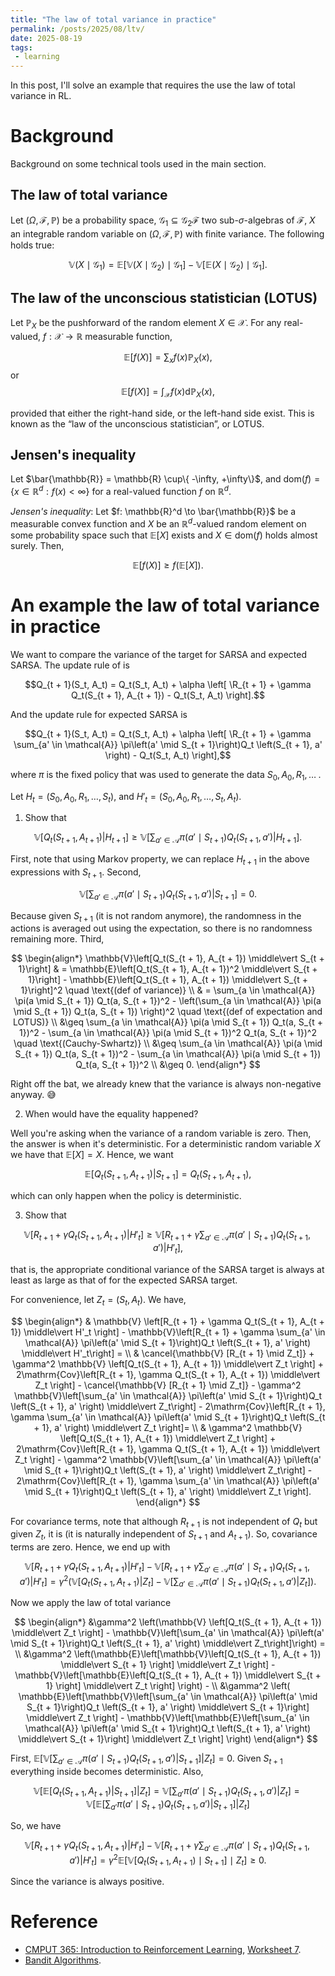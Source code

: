 ```yaml
---
title: "The law of total variance in practice"  
permalink: /posts/2025/08/ltv/  
date: 2025-08-19  
tags:  
 - learning   
---
```

  
In this post, I'll solve an example that requires the use the law of total variance in RL.  
  
# Background  

 Background on some technical tools used in the main section.
  
## The law of total variance  

Let $(\Omega, \mathcal{F}, \mathbb{P})$ be a probability space, $\mathcal{G}_1 \subseteq \mathcal{G}_2 \mathcal{F}$ two sub-$\sigma$-algebras of $\mathcal{F}$, $X$ an integrable random variable on $(\Omega, \mathcal{F}, \mathbb{P})$  with finite variance. The following holds true:

$$\mathbb{V}(X \mid \mathcal{G}_1) = \mathbb{\mathbb{E}}[\mathbb{V}(X \mid \mathcal{G}_2) \mid \mathcal{G}_1] - \mathbb{\mathbb{V}}[\mathbb{E}(X \mid \mathcal{G}_2) \mid \mathcal{G}_1].$$
  
## The law of the unconscious statistician (LOTUS)  

Let $\mathbb{P}_X$ be the pushforward of the random element $X \in \mathcal{X}$. For any real-valued, $f: \mathcal{X} \to \mathbb{R}$ measurable function,

$$\mathbb{E}[f(X)] = \sum_xf(x)\mathbb{P}_X(x),$$
or
$$\mathbb{E}[f(X)] = \int_\mathcal{X} f(x)\mathrm{d}\mathbb{P}_X(x),$$

provided that either the right-hand side, or the left-hand side exist. This is known as the “law  of  the  unconscious  statistician”, or LOTUS.
  
## Jensen's inequality  
  
 Let $\bar{\mathbb{R}} = \mathbb{R} \cup\{ -\infty, +\infty\}$, and $\mathrm{dom}(f) = \{x \in \mathbb{R}^d: f(x) < \infty \}$ for a real-valued function $f$ on $\mathbb{R}^d$.

_Jensen's inequality_: Let $f: \mathbb{R}^d \to \bar{\mathbb{R}}$ be a measurable convex function and $X$ be an $\mathbb{R}^d$-valued random element on some probability space such that $\mathbb{E}[X]$ exists and $X \in \mathrm{dom}(f)$ holds almost surely. Then,

$$\mathbb{E}[f(X)] \geq f(\mathbb{E}[X]).$$
  
 # An example the law of total variance in practice
  
We want to compare the variance of the target for SARSA and expected SARSA. The update rule of is

$$Q_{t + 1}(S_t, A_t) = Q_t(S_t, A_t) + \alpha \left[ \R_{t + 1} + \gamma Q_t(S_{t + 1}, A_{t + 1}) - Q_t(S_t, A_t) \right].$$

And the update rule for expected SARSA is 

$$Q_{t + 1}(S_t, A_t) = Q_t(S_t, A_t) + \alpha \left[ \R_{t + 1} + \gamma \sum_{a' \in \mathcal{A}} \pi\left(a' \mid S_{t + 1}\right)Q_t \left(S_{t + 1}, a' \right) - Q_t(S_t, A_t) \right],$$

where $\pi$ is the fixed policy that was used to generate the data $S_0, A_0, R_1, \, \dots\;$. 

Let $H_t = (S_0, A_0, R_1, \dots, S_t)$, and $H'_t = (S_0, A_0, R_1, \dots, S_t, A_t)$.

1. Show that

$$\mathbb{V}\left[Q_t(S_{t + 1}, A_{t + 1}) \middle\vert H_{t + 1}\right] \geq \mathbb{V}\left[\sum_{a' \in \mathcal{A}} \pi\left(a' \mid S_{t + 1}\right)Q_t \left(S_{t + 1}, a' \right) \middle\vert H_{t + 1}\right].$$

First, note that using Markov property, we can replace $H_{t + 1}$ in the above expressions with $S_{t + 1}$. Second, 

$$\mathbb{V}\left[\sum_{a' \in \mathcal{A}} \pi\left(a' \mid S_{t + 1}\right)Q_t \left(S_{t + 1}, a' \right) \middle\vert S_{t + 1}\right] = 0.$$

Because given $S_{t + 1}$ (it is not random anymore), the randomness in the actions is averaged out using the expectation, so there is no randomness remaining more. Third,

$$
\begin{align*}
\mathbb{V}\left[Q_t(S_{t + 1}, A_{t + 1}) \middle\vert S_{t + 1}\right] & = \mathbb{E}\left[Q_t(S_{t + 1}, A_{t + 1})^2 \middle\vert S_{t + 1}\right] - \mathbb{E}\left[Q_t(S_{t + 1}, A_{t + 1}) \middle\vert S_{t + 1}\right]^2 \quad \text{(def of variance)} \\
& = \sum_{a \in \mathcal{A}} \pi(a \mid S_{t + 1}) Q_t(a, S_{t + 1})^2 - \left(\sum_{a \in \mathcal{A}} \pi(a \mid S_{t + 1}) Q_t(a, S_{t + 1}) \right)^2 \quad \text{(def of expectation and LOTUS)} \\
&\geq \sum_{a \in \mathcal{A}} \pi(a \mid S_{t + 1}) Q_t(a, S_{t + 1})^2 - \sum_{a \in \mathcal{A}} \pi(a \mid S_{t + 1})^2 Q_t(a, S_{t + 1})^2 \quad \text{(Cauchy-Swhartz)} \\
&\geq \sum_{a \in \mathcal{A}} \pi(a \mid S_{t + 1}) Q_t(a, S_{t + 1})^2 - \sum_{a \in \mathcal{A}} \pi(a \mid S_{t + 1}) Q_t(a, S_{t + 1})^2 \\
&\geq 0.
\end{align*}
$$

Right off the bat, we already knew that the variance is always non-negative anyway. 😅 

2. When would have the equality happened? 

Well you're asking when the variance of a random variable is zero. Then, the answer is when it's deterministic. For a deterministic random variable $X$ we have that $\mathbb{E}[X] = X$. Hence, we want

$$\mathbb{E}\left[Q_t(S_{t + 1}, A_{t + 1}) \middle\vert S_{t + 1}\right] = Q_t(S_{t + 1}, A_{t + 1}), $$

which can only happen when the policy is deterministic. 

3. Show that

$$\mathbb{V} \left[R_{t + 1} + \gamma Q_t(S_{t + 1}, A_{t + 1}) \middle\vert H'_t \right] \geq \mathbb{V}\left[R_{t + 1} + \gamma \sum_{a' \in \mathcal{A}} \pi\left(a' \mid S_{t + 1}\right)Q_t \left(S_{t + 1}, a' \right) \middle\vert H'_t\right],$$

that is, the appropriate conditional variance of the SARSA target is always at least as large as that of for the expected SARSA target.

For convenience, let $Z_t = (S_t, A_t)$. We have,

$$
\begin{align*}
& \mathbb{V} \left[R_{t + 1} + \gamma Q_t(S_{t + 1}, A_{t + 1}) \middle\vert H'_t \right] - \mathbb{V}\left[R_{t + 1} + \gamma \sum_{a' \in \mathcal{A}} \pi\left(a' \mid S_{t + 1}\right)Q_t \left(S_{t + 1}, a' \right) \middle\vert H'_t\right] =  \\
& \cancel{\mathbb{V} [R_{t + 1} \mid Z_t]} + \gamma^2 \mathbb{V} \left[Q_t(S_{t + 1}, A_{t + 1}) \middle\vert Z_t \right] + 2\mathrm{Cov}\left[R_{t + 1},  \gamma Q_t(S_{t + 1}, A_{t + 1}) \middle\vert Z_t \right] - \cancel{\mathbb{V} [R_{t + 1} \mid Z_t]} - \gamma^2 \mathbb{V}\left[\sum_{a' \in \mathcal{A}} \pi\left(a' \mid S_{t + 1}\right)Q_t \left(S_{t + 1}, a' \right) \middle\vert Z_t\right]  - 2\mathrm{Cov}\left[R_{t + 1},  \gamma \sum_{a' \in \mathcal{A}} \pi\left(a' \mid S_{t + 1}\right)Q_t \left(S_{t + 1}, a' \right)  \middle\vert Z_t \right]= \\
& \gamma^2 \mathbb{V} \left[Q_t(S_{t + 1}, A_{t + 1}) \middle\vert Z_t \right] + 2\mathrm{Cov}\left[R_{t + 1},  \gamma Q_t(S_{t + 1}, A_{t + 1}) \middle\vert Z_t \right]  - \gamma^2 \mathbb{V}\left[\sum_{a' \in \mathcal{A}} \pi\left(a' \mid S_{t + 1}\right)Q_t \left(S_{t + 1}, a' \right) \middle\vert Z_t\right]  - 2\mathrm{Cov}\left[R_{t + 1},  \gamma \sum_{a' \in \mathcal{A}} \pi\left(a' \mid S_{t + 1}\right)Q_t \left(S_{t + 1}, a' \right)  \middle\vert Z_t \right].
\end{align*}
$$
 
For covariance terms, note that although $R_{t + 1}$ is not independent of $Q_t$ but given $Z_t$, it is (it is naturally independent of $S_{t + 1}$ and $A_{t + 1}$). So, covariance terms are zero. Hence, we end up with 

$$
\mathbb{V} \left[R_{t + 1} + \gamma Q_t(S_{t + 1}, A_{t + 1}) \middle\vert H'_t \right] - \mathbb{V}\left[R_{t + 1} + \gamma \sum_{a' \in \mathcal{A}} \pi\left(a' \mid S_{t + 1}\right)Q_t \left(S_{t + 1}, a' \right) \middle\vert H'_t\right] = 
\gamma^2 \left(\mathbb{V} \left[Q_t(S_{t + 1}, A_{t + 1}) \middle\vert Z_t \right]   - \mathbb{V}\left[\sum_{a' \in \mathcal{A}} \pi\left(a' \mid S_{t + 1}\right)Q_t \left(S_{t + 1}, a' \right) \middle\vert Z_t\right]\right).
$$

Now we apply the law of total variance

$$
\begin{align*}
&\gamma^2 \left(\mathbb{V} \left[Q_t(S_{t + 1}, A_{t + 1}) \middle\vert Z_t \right]   - \mathbb{V}\left[\sum_{a' \in \mathcal{A}} \pi\left(a' \mid S_{t + 1}\right)Q_t \left(S_{t + 1}, a' \right) \middle\vert Z_t\right]\right) = \\
&\gamma^2 \left(\mathbb{E}\left[\mathbb{V}\left[Q_t(S_{t + 1}, A_{t + 1}) \middle\vert S_{t + 1} \right] \middle\vert Z_t \right]   -  \mathbb{V}\left[\mathbb{E}\left[Q_t(S_{t + 1}, A_{t + 1}) \middle\vert S_{t + 1} \right] \middle\vert Z_t \right] \right) - \\
&\gamma^2 \left( \mathbb{E}\left[\mathbb{V}\left[\sum_{a' \in \mathcal{A}} \pi\left(a' \mid S_{t + 1}\right)Q_t \left(S_{t + 1}, a' \right) \middle\vert S_{t + 1}\right] \middle\vert Z_t \right] - \mathbb{V}\left[\mathbb{E}\left[\sum_{a' \in \mathcal{A}} \pi\left(a' \mid S_{t + 1}\right)Q_t \left(S_{t + 1}, a' \right) \middle\vert S_{t + 1}\right] \middle\vert Z_t \right] \right)
\end{align*}
$$

First, $\mathbb{E}\left[\mathbb{V}\left[\sum_{a' \in \mathcal{A}} \pi\left(a' \mid S_{t + 1}\right)Q_t \left(S_{t + 1}, a' \right) \middle\vert S_{t + 1} \right] \middle\vert Z_t \right] = 0$. Given $S_{t + 1}$ everything inside becomes deterministic. Also,

$$
\mathbb{V}\left[\mathbb{E}\left[Q_t(S_{t + 1}, A_{t + 1}) \middle\vert S_{t + 1} \right] \middle\vert Z_t \right]  = \mathbb{V}\left[ \sum_{a'} \pi(a' \mid S_{t + 1})Q_t(S_{t + 1}, a') \middle\vert Z_t \right]= \mathbb{V}\left[\mathbb{E}\left[ \sum_{a'} \pi(a' \mid S_{t + 1})Q_t(S_{t + 1}, a') \middle\vert S_{t + 1}\right] \middle\vert Z_t \right]
$$

So, we have 

$$
\mathbb{V} \left[R_{t + 1} + \gamma Q_t(S_{t + 1}, A_{t + 1}) \middle\vert H'_t \right] - \mathbb{V}\left[R_{t + 1} + \gamma \sum_{a' \in \mathcal{A}} \pi\left(a' \mid S_{t + 1}\right)Q_t \left(S_{t + 1}, a' \right) \middle\vert H'_t\right] =  \gamma^2 \mathbb{E}[\mathbb{V}[Q_t(S_{t + 1}, A_{t + 1}) \mid S_{t + 1}] \mid Z_t] \geq 0.
$$

Since the variance is always positive. 
  
# Reference   
  
- [CMPUT 365: Introduction to Reinforcement Learning](https://szepi.github.io/cmput-365-w25/),  [Worksheet 7](https://szepi.github.io/cmput-365-w25/documents/worksheets/w7_soln.pdf).
- [Bandit Algorithms](https://sites.ualberta.ca/~szepesva/books.html).